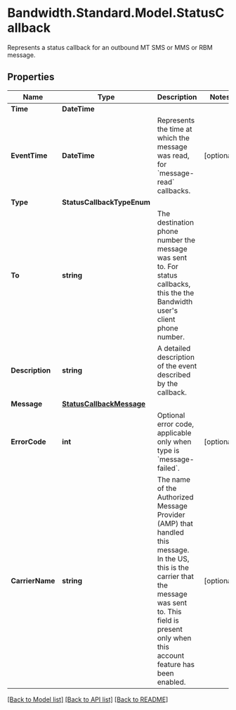 # Bandwidth.Standard.Model.StatusCallback
Represents a status callback for an outbound MT SMS or MMS or RBM message.

## Properties

Name | Type | Description | Notes
------------ | ------------- | ------------- | -------------
**Time** | **DateTime** |  | 
**EventTime** | **DateTime** | Represents the time at which the message was read, for &#x60;message-read&#x60; callbacks. | [optional] 
**Type** | **StatusCallbackTypeEnum** |  | 
**To** | **string** | The destination phone number the message was sent to. For status callbacks, this the the Bandwidth user&#39;s client phone number. | 
**Description** | **string** | A detailed description of the event described by the callback. | 
**Message** | [**StatusCallbackMessage**](StatusCallbackMessage.md) |  | 
**ErrorCode** | **int** | Optional error code, applicable only when type is &#x60;message-failed&#x60;. | [optional] 
**CarrierName** | **string** | The name of the Authorized Message Provider (AMP) that handled this message.  In the US, this is the carrier that the message was sent to. This field is present only when this account feature has been enabled. | [optional] 

[[Back to Model list]](../README.md#documentation-for-models) [[Back to API list]](../README.md#documentation-for-api-endpoints) [[Back to README]](../README.md)

